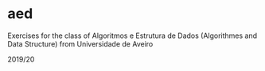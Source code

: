 # aed

Exercises for the class of Algoritmos e Estrutura de Dados (Algorithmes and Data Structure) from Universidade de Aveiro

2019/20
